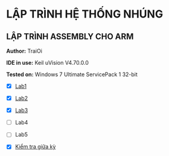 # LẬP TRÌNH HỆ THỐNG NHÚNG

## LẬP TRÌNH ASSEMBLY CHO ARM

**Author:** TraiOi

**IDE in use:** Keil uVision V4.70.0.0

**Tested on:** Windows 7 Ultimate ServicePack 1 32-bit

 * [x] [Lab1](https://github.com/TraiOi/LapTrinhAssemblyChoARM/blob/master/Lab1/README.md)
 
 * [x] [Lab2](https://github.com/TraiOi/LapTrinhAssemblyChoARM/blob/master/Lab2/README.md)
 
 * [x] [Lab3](https://github.com/TraiOi/LapTrinhAssemblyChoARM/blob/master/Lab3/README.md)
 
 * [ ] Lab4
 
 * [ ] Lab5
 
 * [x] [Kiểm tra giữa kỳ](https://github.com/TraiOi/LapTrinhAssemblyChoARM/blob/master/KTGiuaky/README.md)
